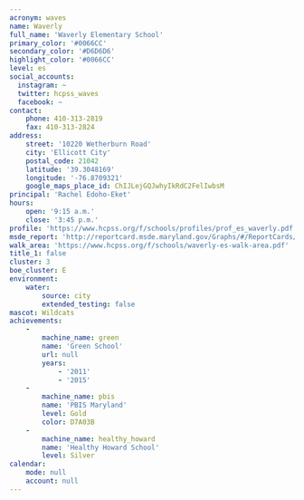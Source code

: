 ```yaml
---
acronym: waves
name: Waverly
full_name: 'Waverly Elementary School'
primary_color: '#0066CC'
secondary_color: '#D6D6D6'
highlight_color: '#0066CC'
level: es
social_accounts:
  instagram: ~
  twitter: hcpss_waves
  facebook: ~
contact:
    phone: 410-313-2819
    fax: 410-313-2824
address:
    street: '10220 Wetherburn Road'
    city: 'Ellicott City'
    postal_code: 21042
    latitude: '39.3048169'
    longitude: '-76.8709321'
    google_maps_place_id: ChIJLejGQJwhyIkRdC2FelIwbsM
principal: 'Rachel Edoho-Eket'
hours:
    open: '9:15 a.m.'
    close: '3:45 p.m.'
profile: 'https://www.hcpss.org/f/schools/profiles/prof_es_waverly.pdf'
msde_report: 'http://reportcard.msde.maryland.gov/Graphs/#/ReportCards/ReportCardSchool/1//1/13/0215/'
walk_area: 'https://www.hcpss.org/f/schools/waverly-es-walk-area.pdf'
title_1: false
cluster: 3
boe_cluster: E
environment:
    water:
        source: city
        extended_testing: false
mascot: Wildcats
achievements:
    -
        machine_name: green
        name: 'Green School'
        url: null
        years:
            - '2011'
            - '2015'
    -
        machine_name: pbis
        name: 'PBIS Maryland'
        level: Gold
        color: D7A03B
    -
        machine_name: healthy_howard
        name: 'Healthy Howard School'
        level: Silver
calendar:
    mode: null
    account: null
---
```

